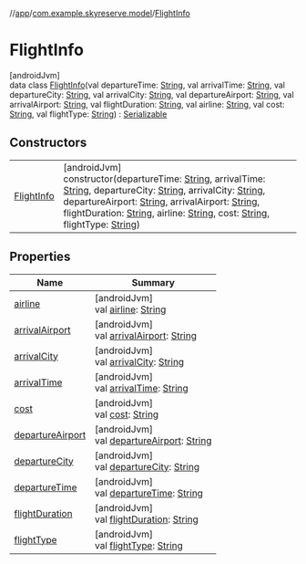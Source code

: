 //[app](../../../index.md)/[com.example.skyreserve.model](../index.md)/[FlightInfo](index.md)

# FlightInfo

[androidJvm]\
data class [FlightInfo](index.md)(val departureTime: [String](https://kotlinlang.org/api/latest/jvm/stdlib/kotlin/-string/index.html), val arrivalTime: [String](https://kotlinlang.org/api/latest/jvm/stdlib/kotlin/-string/index.html), val departureCity: [String](https://kotlinlang.org/api/latest/jvm/stdlib/kotlin/-string/index.html), val arrivalCity: [String](https://kotlinlang.org/api/latest/jvm/stdlib/kotlin/-string/index.html), val departureAirport: [String](https://kotlinlang.org/api/latest/jvm/stdlib/kotlin/-string/index.html), val arrivalAirport: [String](https://kotlinlang.org/api/latest/jvm/stdlib/kotlin/-string/index.html), val flightDuration: [String](https://kotlinlang.org/api/latest/jvm/stdlib/kotlin/-string/index.html), val airline: [String](https://kotlinlang.org/api/latest/jvm/stdlib/kotlin/-string/index.html), val cost: [String](https://kotlinlang.org/api/latest/jvm/stdlib/kotlin/-string/index.html), val flightType: [String](https://kotlinlang.org/api/latest/jvm/stdlib/kotlin/-string/index.html)) : [Serializable](https://developer.android.com/reference/kotlin/java/io/Serializable.html)

## Constructors

| | |
|---|---|
| [FlightInfo](-flight-info.md) | [androidJvm]<br>constructor(departureTime: [String](https://kotlinlang.org/api/latest/jvm/stdlib/kotlin/-string/index.html), arrivalTime: [String](https://kotlinlang.org/api/latest/jvm/stdlib/kotlin/-string/index.html), departureCity: [String](https://kotlinlang.org/api/latest/jvm/stdlib/kotlin/-string/index.html), arrivalCity: [String](https://kotlinlang.org/api/latest/jvm/stdlib/kotlin/-string/index.html), departureAirport: [String](https://kotlinlang.org/api/latest/jvm/stdlib/kotlin/-string/index.html), arrivalAirport: [String](https://kotlinlang.org/api/latest/jvm/stdlib/kotlin/-string/index.html), flightDuration: [String](https://kotlinlang.org/api/latest/jvm/stdlib/kotlin/-string/index.html), airline: [String](https://kotlinlang.org/api/latest/jvm/stdlib/kotlin/-string/index.html), cost: [String](https://kotlinlang.org/api/latest/jvm/stdlib/kotlin/-string/index.html), flightType: [String](https://kotlinlang.org/api/latest/jvm/stdlib/kotlin/-string/index.html)) |

## Properties

| Name | Summary |
|---|---|
| [airline](airline.md) | [androidJvm]<br>val [airline](airline.md): [String](https://kotlinlang.org/api/latest/jvm/stdlib/kotlin/-string/index.html) |
| [arrivalAirport](arrival-airport.md) | [androidJvm]<br>val [arrivalAirport](arrival-airport.md): [String](https://kotlinlang.org/api/latest/jvm/stdlib/kotlin/-string/index.html) |
| [arrivalCity](arrival-city.md) | [androidJvm]<br>val [arrivalCity](arrival-city.md): [String](https://kotlinlang.org/api/latest/jvm/stdlib/kotlin/-string/index.html) |
| [arrivalTime](arrival-time.md) | [androidJvm]<br>val [arrivalTime](arrival-time.md): [String](https://kotlinlang.org/api/latest/jvm/stdlib/kotlin/-string/index.html) |
| [cost](cost.md) | [androidJvm]<br>val [cost](cost.md): [String](https://kotlinlang.org/api/latest/jvm/stdlib/kotlin/-string/index.html) |
| [departureAirport](departure-airport.md) | [androidJvm]<br>val [departureAirport](departure-airport.md): [String](https://kotlinlang.org/api/latest/jvm/stdlib/kotlin/-string/index.html) |
| [departureCity](departure-city.md) | [androidJvm]<br>val [departureCity](departure-city.md): [String](https://kotlinlang.org/api/latest/jvm/stdlib/kotlin/-string/index.html) |
| [departureTime](departure-time.md) | [androidJvm]<br>val [departureTime](departure-time.md): [String](https://kotlinlang.org/api/latest/jvm/stdlib/kotlin/-string/index.html) |
| [flightDuration](flight-duration.md) | [androidJvm]<br>val [flightDuration](flight-duration.md): [String](https://kotlinlang.org/api/latest/jvm/stdlib/kotlin/-string/index.html) |
| [flightType](flight-type.md) | [androidJvm]<br>val [flightType](flight-type.md): [String](https://kotlinlang.org/api/latest/jvm/stdlib/kotlin/-string/index.html) |
